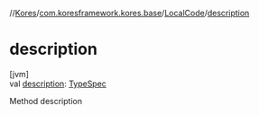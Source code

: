 //[Kores](../../../index.md)/[com.koresframework.kores.base](../index.md)/[LocalCode](index.md)/[description](description.md)

# description

[jvm]\
val [description](description.md): [TypeSpec](../-type-spec/index.md)

Method description
